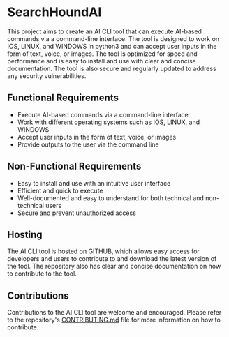 # SearchHoundAI


This project aims to create an AI CLI tool that can execute AI-based commands via a command-line interface. The tool is designed to work on IOS, LINUX, and WINDOWS in python3 and can accept user inputs in the form of text, voice, or images. The tool is optimized for speed and performance and is easy to install and use with clear and concise documentation. The tool is also secure and regularly updated to address any security vulnerabilities.

## Functional Requirements

- Execute AI-based commands via a command-line interface
- Work with different operating systems such as IOS, LINUX, and WINDOWS
- Accept user inputs in the form of text, voice, or images
- Provide outputs to the user via the command line

## Non-Functional Requirements

- Easy to install and use with an intuitive user interface
- Efficient and quick to execute
- Well-documented and easy to understand for both technical and non-technical users
- Secure and prevent unauthorized access

## Hosting

The AI CLI tool is hosted on GITHUB, which allows easy access for developers and users to contribute to and download the latest version of the tool. The repository also has clear and concise documentation on how to contribute to the tool.

## Contributions

Contributions to the AI CLI tool are welcome and encouraged. Please refer to the repository's [CONTRIBUTING.md](http://contributing.md/) file for more information on how to contribute.
